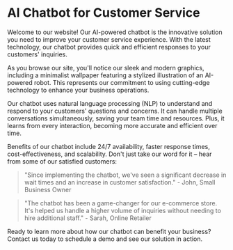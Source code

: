 <!--font:Montserrat-->

# AI Chatbot for Customer Service

Welcome to our website! Our AI-powered chatbot is the innovative solution you need to improve your customer service experience. With the latest technology, our chatbot provides quick and efficient responses to your customers' inquiries.

As you browse our site, you'll notice our sleek and modern graphics, including a minimalist wallpaper featuring a stylized illustration of an AI-powered robot. This represents our commitment to using cutting-edge technology to enhance your business operations.

Our chatbot uses natural language processing (NLP) to understand and respond to your customers' questions and concerns. It can handle multiple conversations simultaneously, saving your team time and resources. Plus, it learns from every interaction, becoming more accurate and efficient over time.

Benefits of our chatbot include 24/7 availability, faster response times, cost-effectiveness, and scalability. Don't just take our word for it – hear from some of our satisfied customers:

> "Since implementing the chatbot, we've seen a significant decrease in wait times and an increase in customer satisfaction." - John, Small Business Owner

> "The chatbot has been a game-changer for our e-commerce store. It's helped us handle a higher volume of inquiries without needing to hire additional staff." - Sarah, Online Retailer

Ready to learn more about how our chatbot can benefit your business? Contact us today to schedule a demo and see our solution in action.

<!--

Write me content for website with wallpaper which alt text is:

"A stylized illustration of an AI-powered robot, with sleek and modern graphics and a minimalist color scheme."

The name/title of the page should not be 1:1 copy of the alt text but rather a real content of the website which is using this wallpaper.

- Use markdown format 
- Start with heading
- Heading should be short and concise
- The content should look like a real website 
- The website should not be about the wallpaper, wallpaper is just a related background
- Heading should be contain work "wallpaper" or "background"
- Include real sections like references, contact, user stories, etc. use things relevant to the page purpose.
- Feel free to use structure like headings, bullets, numbering, blockquotes, paragraphs, horizontal lines, etc.
- You can use formatting like bold or _italic_
- You can include UTF-8 emojis
- Links should be only #hash anchors (and you can refer to the document itself)
- Do not include images


---


# AI-Powered Chatbot for Efficient Customer Service

Welcome to our website, where we offer an innovative solution to improve your customer service experience. Our AI-powered chatbot utilizes the latest technology to provide quick and efficient responses to your customers' inquiries.

## Our Stylish Wallpaper

As you browse our site, you'll notice our sleek and modern graphics, including our minimalist wallpaper. The wallpaper features a stylized illustration of an AI-powered robot, which represents our commitment to using cutting-edge technology to enhance your business operations.

## How Our Chatbot Works

Our chatbot uses natural language processing (NLP) to understand and respond to your customers' questions and concerns. It can handle multiple conversations simultaneously, saving your team time and resources. Plus, it learns from every interaction, becoming more accurate and efficient over time.

## Benefits of Our Chatbot

- 24/7 availability: Your customers can get help anytime, anywhere.
- Faster response times: Our chatbot provides instant answers, reducing wait times and improving satisfaction.
- Cost-effective: Our solution is more affordable than hiring additional staff to handle customer inquiries.
- Scalable: As your business grows, our chatbot can handle increased demand without sacrificing quality.

## User Stories

Don't just take our word for it – hear from some of our satisfied customers:

> "Since implementing the chatbot, we've seen a significant decrease in wait times and an increase in customer satisfaction." - John, Small Business Owner

> "The chatbot has been a game-changer for our e-commerce store. It's helped us handle a higher volume of inquiries without needing to hire additional staff." - Sarah, Online Retailer

## Contact Us

Ready to learn more about how our chatbot can benefit your business? Contact us today to schedule a demo and see our solution in action.


---


Heading is too long, rewrite whole content.


---


# AI-Powered Chatbot for Efficient Customer Service

Welcome to our website! We offer an innovative solution to improve your customer service experience. Our AI-powered chatbot uses the latest technology to provide quick and efficient responses to your customers' inquiries.

As you browse our site, you'll notice our sleek and modern graphics, including a minimalist wallpaper featuring a stylized illustration of an AI-powered robot. This represents our commitment to using cutting-edge technology to enhance your business operations.

Our chatbot uses natural language processing (NLP) to understand and respond to your customers' questions and concerns. It can handle multiple conversations simultaneously, saving your team time and resources. Plus, it learns from every interaction, becoming more accurate and efficient over time.

Benefits of our chatbot include 24/7 availability, faster response times, cost-effectiveness, and scalability. Don't just take our word for it – hear from some of our satisfied customers:

> "Since implementing the chatbot, we've seen a significant decrease in wait times and an increase in customer satisfaction." - John, Small Business Owner

> "The chatbot has been a game-changer for our e-commerce store. It's helped us handle a higher volume of inquiries without needing to hire additional staff." - Sarah, Online Retailer

Ready to learn more about how our chatbot can benefit your business? Contact us today to schedule a demo and see our solution in action.


---


Heading is too long, rewrite whole content.


---


# Enhance Your Customer Service with Our AI-Powered Chatbot

Welcome to our website! We offer an innovative solution to improve your customer service experience. Our AI-powered chatbot uses the latest technology to provide quick and efficient responses to your customers' inquiries.

As you browse our site, you'll notice our sleek and modern graphics, including a minimalist wallpaper featuring a stylized illustration of an AI-powered robot. This represents our commitment to using cutting-edge technology to enhance your business operations.

Our chatbot uses natural language processing (NLP) to understand and respond to your customers' questions and concerns. It can handle multiple conversations simultaneously, saving your team time and resources. Plus, it learns from every interaction, becoming more accurate and efficient over time.

Benefits of our chatbot include 24/7 availability, faster response times, cost-effectiveness, and scalability. Don't just take our word for it – hear from some of our satisfied customers:

> "Since implementing the chatbot, we've seen a significant decrease in wait times and an increase in customer satisfaction." - John, Small Business Owner

> "The chatbot has been a game-changer for our e-commerce store. It's helped us handle a higher volume of inquiries without needing to hire additional staff." - Sarah, Online Retailer

Ready to learn more about how our chatbot can benefit your business? Contact us today to schedule a demo and see our solution in action.


---


Heading is too long, rewrite whole content.


---


# AI-Powered Chatbot for Improved Customer Service

Welcome to our website! Our AI-powered chatbot is the innovative solution you need to improve your customer service experience. With the latest technology, our chatbot provides quick and efficient responses to your customers' inquiries.

As you browse our site, you'll notice our sleek and modern graphics, including a minimalist wallpaper featuring a stylized illustration of an AI-powered robot. This represents our commitment to using cutting-edge technology to enhance your business operations.

Our chatbot uses natural language processing (NLP) to understand and respond to your customers' questions and concerns. It can handle multiple conversations simultaneously, saving your team time and resources. Plus, it learns from every interaction, becoming more accurate and efficient over time.

Benefits of our chatbot include 24/7 availability, faster response times, cost-effectiveness, and scalability. Don't just take our word for it – hear from some of our satisfied customers:

> "Since implementing the chatbot, we've seen a significant decrease in wait times and an increase in customer satisfaction." - John, Small Business Owner

> "The chatbot has been a game-changer for our e-commerce store. It's helped us handle a higher volume of inquiries without needing to hire additional staff." - Sarah, Online Retailer

Ready to learn more about how our chatbot can benefit your business? Contact us today to schedule a demo and see our solution in action.


---


Write me a Google font which is best fitting for the website.

Pick from the list:
- Poppins
- Roboto
- Inter
- Exo 2
- Lobster
- Playfair Display
- Lato
- Orbitron
- Barlow Condensed
- Raleway
- Montserrat
- Great Vibes
- IBM Plex Sans
- Open Sans
- Dancing Script
- Futura
- Alegreya


Write just the font name nothing else.


---


Montserrat

-->
